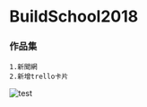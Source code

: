 # BuildSchool2018

### 作品集
    1.新聞網
    2.新增trello卡片
![test](http://sucimg.itc.cn/avatarimg/5c16436001474c3b92565f36a57c677b_1458569794817)